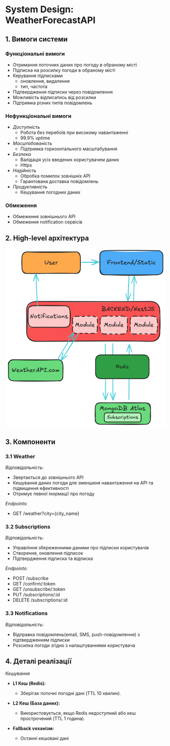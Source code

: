 # System Design: WeatherForecastAPI

## 1. Вимоги системи

### Функціональні вимоги

- Отримання поточних даних про погоду в обраному місті
- Підписка на розсилку погоди в обраному місті
- Керування підписками
  - оновлення, видалення
  - тип, частота
- Підтвердження підписки через повідомлення
- Можливість відписатись від розсилки
- Підтримка різних типів повідомлень

### Нефункціональні вимоги

- _Доступність_
  - Робота без перебоїв при високому навантаженні
  - 99.9% uptime
- _Масштабованість_
  - Підтримка горизонтального масштабування
- _Безпека_
  - Валідація усіх введених користувачем даних
  - Https
- _Надійність_
  - Обробка помилок зовнішніх API
  - Гарантована доставка повідомлень
- _Продуктивність_
  - Кешування погодних даних

### Обмеження

- Обмеження зовнішнього API
- Обмеження notification сервісів

## 2. High-level архітектура

![High-Level-Architecture](High-Level-Architecture.png)

## 3. Компоненти

### 3.1 Weather

_Відповідальність_:

- Звертається до зовнішнього API
- Кешування даних погоди для зменшеня навантаження на API та підвищення ефективності
- Отримує певної інормації про погоду

_Endpoints_:

- GET /weather?city={city_name}

### 3.2 Subscriptions

_Відповідальність_:

- Управління збереженними даними про підписки користувачів
- Створення, оновлення підписок
- Підтвердження підписка та відписка

_Endpoints_:

- POST /subscribe
- GET /confirm/:token
- GET /unsubscribe/:token
- PUT /subscriptions/:id
- DELETE /subscriptions/:id

### 3.3 Notifications

_Відповідальність_:

- Відправка повідомлень(email, SMS, push-повідомлення) з підтвердженням підписки
- Розсилка погоди згідно з налаштуваннями користувача

## 4. Деталі реалізації

_Кешування_

- **L1 Кеш (Redis):**

  - Зберігає поточні погодні дані (TTL 10 хвилин).

- **L2 Кеш (База даних):**

  - Використовується, якщо Redis недоступний або кеш прострочений (TTL 1 година).

- **Fallback vеханізм:**
  - Останні кешовані дані
